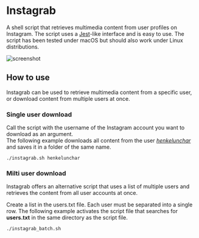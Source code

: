 # Instagrab
  
A shell script that retrieves multimedia content from user profiles on Instagram. The script uses a [Jest](https://jestjs.io/)-like interface and is easy to use. The script has been tested under macOS but should also work under Linux distributions.

![screenshot](https://drive.google.com/uc?id=1pC-Y-VzL7kGRBW_uqs8kVgAHDnjffyyO)

## How to use

Instagrab can be used to retrieve multimedia content from a specific user, or download content from multiple users at once.

### Single user download
  Call the script with the username of the Instagram account you want to download as an argument.   
The following example downloads all content from the user *[henkelunchar](https://www.instagram.com/henkelunchar/?hl=en)* and saves it in a folder of the same name.

```console
./instagrab.sh henkelunchar
```

### Milti user download

Instagrab offers an alternative script that uses a list of multiple users and retrieves the content from all user accounts at once.

Create a list in the users.txt file. Each user must be separated into a single row. The following example activates the script file that searches for **users.txt** in the same directory as the script file.

```console
./instagrab_batch.sh
```
